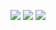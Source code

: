 ![](https://komarev.com/ghpvc/?username=Drchjiang.github.io)
![](https://komarev.com/ghpvc/?username=your-github-username&color=green)
![](https://komarev.com/ghpvc/?username=your-github-username&style=flat-square)
